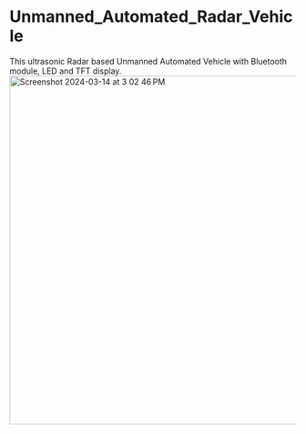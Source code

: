 # Unmanned_Automated_Radar_Vehicle
This ultrasonic Radar based Unmanned Automated Vehicle with Bluetooth module, LED and TFT display.
<img width="613" alt="Screenshot 2024-03-14 at 3 02 46 PM" src="https://github.com/Vinith1397/Ultrasonic_Radar_Vehicle/assets/107805799/f92c84a3-5dbc-4a4e-ba00-bb2d697381a4">
